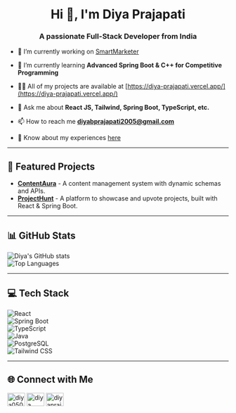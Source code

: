 <h1 align="center">Hi 👋, I'm Diya Prajapati</h1>
<h3 align="center">A passionate Full-Stack Developer from India</h3>

- 🔭 I’m currently working on [SmartMarketer](https://github.com/diyaprajapati/SmartMarketer.git)

- 🌱 I’m currently learning **Advanced Spring Boot & C++ for Competitive Programming**

- 👨‍💻 All of my projects are available at [https://diya-prajapati.vercel.app/](https://diya-prajapati.vercel.app/)

- 💬 Ask me about **React JS, Tailwind, Spring Boot, TypeScript, etc.**

- 📫 How to reach me **diyabprajapati2005@gmail.com**

- 📄 Know about my experiences [here](https://drive.google.com/file/d/1j9VOimbCSQi_4SmMWsgcnChTIJETyxBD/view?usp=sharing)

---

## 🚀 Featured Projects  
- **[ContentAura](https://github.com/diyaprajapati/ContentAura)** - A content management system with dynamic schemas and APIs.  
- **[ProjectHunt](https://github.com/diyaprajapati/ProjectHunt)** - A platform to showcase and upvote projects, built with React & Spring Boot.  

---

## 📊 GitHub Stats  
![Diya's GitHub stats](https://github-readme-stats.vercel.app/api?username=diyaprajapati&show_icons=true&theme=radical)  
![Top Languages](https://github-readme-stats.vercel.app/api/top-langs/?username=diyaprajapati&layout=compact&theme=radical)  

---

## 💻 Tech Stack  
![React](https://img.shields.io/badge/React-20232A?style=for-the-badge&logo=react&logoColor=61DAFB)  
![Spring Boot](https://img.shields.io/badge/Spring%20Boot-6DB33F?style=for-the-badge&logo=spring-boot&logoColor=white)  
![TypeScript](https://img.shields.io/badge/TypeScript-3178C6?style=for-the-badge&logo=typescript&logoColor=white)  
![Java](https://img.shields.io/badge/Java-ED8B00?style=for-the-badge&logo=java&logoColor=white)  
![PostgreSQL](https://img.shields.io/badge/PostgreSQL-316192?style=for-the-badge&logo=postgresql&logoColor=white)  
![Tailwind CSS](https://img.shields.io/badge/Tailwind%20CSS-38B2AC?style=for-the-badge&logo=tailwind-css&logoColor=white)  

---

## 🌐 Connect with Me  
<p align="left">
<a href="https://twitter.com/diya0505" target="blank"><img align="center" src="https://raw.githubusercontent.com/rahuldkjain/github-profile-readme-generator/master/src/images/icons/Social/twitter.svg" alt="diya0505" height="30" width="40" /></a>
<a href="https://linkedin.com/in/diya-prajapati" target="blank"><img align="center" src="https://raw.githubusercontent.com/rahuldkjain/github-profile-readme-generator/master/src/images/icons/Social/linked-in-alt.svg" alt="diya prajapati" height="30" width="40" /></a>
<a href="https://www.leetcode.com/diyaprajapati" target="blank"><img align="center" src="https://raw.githubusercontent.com/rahuldkjain/github-profile-readme-generator/master/src/images/icons/Social/leet-code.svg" alt="diyaprajapati" height="30" width="40" /></a>
</p>
